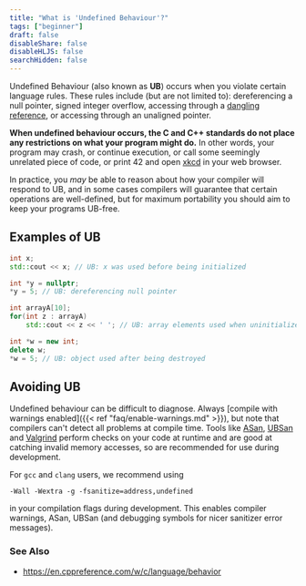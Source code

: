 ```yaml
---
title: "What is 'Undefined Behaviour'?"
tags: ["beginner"]
draft: false
disableShare: false
disableHLJS: false
searchHidden: false
---
```


Undefined Behaviour (also known as **UB**) occurs when you violate certain language rules. These rules include (but are not limited to): dereferencing a null pointer, signed integer overflow, accessing through a [dangling reference](https://en.cppreference.com/w/cpp/language/reference#Dangling_references), or accessing through an unaligned pointer.

**When undefined behaviour occurs, the C and C++ standards do not place any restrictions on what your program might do.** In other words, your program may crash, or continue execution, or call some seemingly unrelated piece of code, or print 42 and open [xkcd](https://xkcd.com/) in your web browser.

In practice, you *may* be able to reason about how your compiler will respond to UB, and in some cases compilers will guarantee that certain operations are well-defined, but for maximum portability you should aim to keep your programs UB-free.

## Examples of UB

```cpp
int x;
std::cout << x; // UB: x was used before being initialized

int *y = nullptr;
*y = 5; // UB: dereferencing null pointer

int arrayA[10];
for(int z : arrayA)
    std::cout << z << ' '; // UB: array elements used when uninitialized

int *w = new int;
delete w;
*w = 5; // UB: object used after being destroyed
``` 

## Avoiding UB
Undefined behaviour can be difficult to diagnose. Always [compile with warnings enabled]({{< ref "faq/enable-warnings.md" >}}), but note that compilers can't detect all problems at compile time. Tools like [ASan](https://en.wikipedia.org/wiki/AddressSanitizer), [UBSan](https://clang.llvm.org/docs/UndefinedBehaviorSanitizer.html) and [Valgrind](https://valgrind.org/docs/manual/quick-start.html#quick-start.mcrun) perform checks on your code at runtime and are good at catching invalid memory accesses, so are recommended for use during development.

For `gcc` and `clang` users, we recommend using
```nohighlight
-Wall -Wextra -g -fsanitize=address,undefined
```
in your compilation flags during development. This enables compiler warnings, ASan, UBSan (and debugging symbols for nicer sanitizer error messages).

### See Also
* https://en.cppreference.com/w/c/language/behavior
